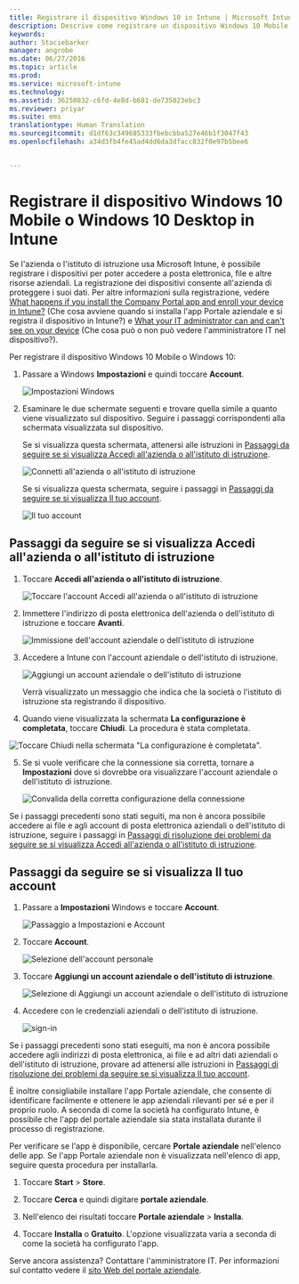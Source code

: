 ```yaml
---
title: Registrare il dispositivo Windows 10 in Intune | Microsoft Intune
description: Descrive come registrare un dispositivo Windows 10 Mobile o Desktop in Intune
keywords: 
author: Staciebarker
manager: angrobe
ms.date: 06/27/2016
ms.topic: article
ms.prod: 
ms.service: microsoft-intune
ms.technology: 
ms.assetid: 36250832-c6fd-4e8d-b681-de735023ebc3
ms.reviewer: priyar
ms.suite: ems
translationtype: Human Translation
ms.sourcegitcommit: d1df63c349685333fbebcbba527e46b1f3047f43
ms.openlocfilehash: a34d3fb4fe45ad4dd6da3dfacc832f0e97b5bee6


---
```



# Registrare il dispositivo Windows 10 Mobile o Windows 10 Desktop in Intune

Se l'azienda o l'istituto di istruzione usa Microsoft Intune, è possibile registrare i dispositivi per poter accedere a posta elettronica, file e altre risorse aziendali. La registrazione dei dispositivi consente all'azienda di proteggere i suoi dati. Per altre informazioni sulla registrazione, vedere [What happens if you install the Company Portal app and enroll your device in Intune?](what-happens-if-you-install-the-company-portal-app-and-enroll-your-device-in-intune-windows.md) (Che cosa avviene quando si installa l'app Portale aziendale e si registra il dispositivo in Intune?) e [What your IT administrator can and can't see on your device](what-can-your-it-administrator-see-when-you-enroll-your-device-in-intune-windows.md) (Che cosa può o non può vedere l'amministratore IT nel dispositivo?).


Per registrare il dispositivo Windows 10 Mobile o Windows 10:

1.  Passare a Windows **Impostazioni** e quindi toccare **Account**.

    ![Impostazioni Windows](./media/w10-enroll-rs1-settings-accounts.png)

2.  Esaminare le due schermate seguenti e trovare quella simile a quanto viene visualizzato sul dispositivo. Seguire i passaggi corrispondenti alla schermata visualizzata sul dispositivo.

    Se si visualizza questa schermata, attenersi alle istruzioni in [Passaggi da seguire se si visualizza Accedi all'azienda o all'istituto di istruzione](#steps-to-follow-if-you-see-access-work-or-school).

    ![Connetti all'azienda o all'istituto di istruzione](./media/w10-enroll-rs1-connect-to-work-or-school.png)

    Se si visualizza questa schermata, seguire i passaggi in [Passaggi da seguire se si visualizza Il tuo account](#steps-to-follow-if-you-see-your-account).

    ![Il tuo account](./media/w10-enroll-2-accounts-your-account.png)

## Passaggi da seguire se si visualizza Accedi all'azienda o all'istituto di istruzione

1.  Toccare **Accedi all'azienda o all'istituto di istruzione**.

    ![Toccare l'account Accedi all'azienda o all'istituto di istruzione](./media/w10-enroll-rs1-connect-to-work-or-school.png)

2.  Immettere l'indirizzo di posta elettronica dell'azienda o dell'istituto di istruzione e toccare **Avanti**.

    ![Immissione dell'account aziendale o dell'istituto di istruzione](./media/w10-enroll-rs1-set-up-work-or-school-account.png)

3. Accedere a Intune con l'account aziendale o dell'istituto di istruzione.

    ![Aggiungi un account aziendale o dell'istituto di istruzione](./media/w10-enroll-rs1-enter-your-credentials.png)

    Verrà visualizzato un messaggio che indica che la società o l'istituto di istruzione sta registrando il dispositivo.

4. Quando viene visualizzata la schermata **La configurazione è completata**, toccare **Chiudi**. La procedura è stata completata.

  ![Toccare Chiudi nella schermata "La configurazione è completata".](./media/w10-enroll-rs1-youre-all-set.png)

5. Se si vuole verificare che la connessione sia corretta, tornare a **Impostazioni** dove si dovrebbe ora visualizzare l'account aziendale o dell'istituto di istruzione.

    ![Convalida della corretta configurazione della connessione](./media/w10-enroll-rs1-validate-successful-enrollment.png)

Se i passaggi precedenti sono stati seguiti, ma non è ancora possibile accedere ai file e agli account di posta elettronica aziendali o dell'istituto di istruzione, seguire i passaggi in [Passaggi di risoluzione dei problemi da seguire se si visualizza Accedi all'azienda o all'istituto di istruzione](troubleshoot-your-windows-10-device-windows.md#troubleshooting-steps-to-follow-if-you-see-access-work-or-school).


## Passaggi da seguire se si visualizza Il tuo account

1.  Passare a **Impostazioni** Windows e toccare **Account**.

    ![Passaggio a Impostazioni e Account](./media/W10-enroll-1-settings-accounts.png)

2.  Toccare **Account**.

    ![Selezione dell'account personale](./media/W10-enroll-2-accounts-your-account.png)

3.  Toccare **Aggiungi un account aziendale o dell'istituto di istruzione**.

    ![Selezione di Aggiungi un account aziendale o dell'istituto di istruzione](./media/w10-enroll-3-add-work-school-acct.png)

4.  Accedere con le credenziali aziendali o dell'istituto di istruzione.

    ![sign-in](./media/W10-enroll-4-sign-in.png)

Se i passaggi precedenti sono stati eseguiti, ma non è ancora possibile accedere agli indirizzi di posta elettronica, ai file e ad altri dati aziendali o dell'istituto di istruzione, provare ad attenersi alle istruzioni in [Passaggi di risoluzione dei problemi da seguire se si visualizza Il tuo account](troubleshoot-your-windows-10-device-windows.md#troubleshooting-steps-to-follow-if-you-see-your-account).

È inoltre consigliabile installare l'app Portale aziendale, che consente di identificare facilmente e ottenere le app aziendali rilevanti per sé e per il proprio ruolo. A seconda di come la società ha configurato Intune, è possibile che l'app del portale aziendale sia stata installata durante il processo di registrazione.

Per verificare se l'app è disponibile, cercare **Portale aziendale** nell'elenco delle app. Se l'app Portale aziendale non è visualizzata nell'elenco di app, seguire questa procedura per installarla.

1.  Toccare **Start** &gt; **Store**.

2.  Toccare **Cerca** e quindi digitare **portale aziendale**.

3.  Nell'elenco dei risultati toccare **Portale aziendale** &gt; **Installa**.

4.  Toccare **Installa** o **Gratuito**. L'opzione visualizzata varia a seconda di come la società ha configurato l'app.

Serve ancora assistenza? Contattare l'amministratore IT. Per informazioni sul contatto vedere il [sito Web del portale aziendale](http://portal.manage.microsoft.com).





<!--HONumber=Aug16_HO5-->


